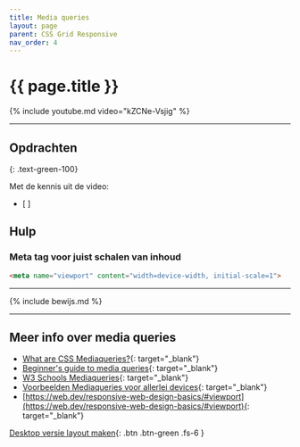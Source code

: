 ```yaml
---
title: Media queries
layout: page
parent: CSS Grid Responsive
nav_order: 4
---
```


# {{ page.title }}

{% include youtube.md video="kZCNe-Vsjig" %}

---

## Opdrachten 
{: .text-green-100}

Met de kennis uit de video: 
- [ ] 

## Hulp

### Meta tag voor juist schalen van inhoud
```html
<meta name="viewport" content="width=device-width, initial-scale=1">
```

---

{% include bewijs.md %}

---

## Meer info over media queries
- [What are CSS Mediaqueries?](http://cssmediaqueries.com/what-are-css-media-queries.html){: target="_blank"}
- [Beginner's guide to media queries](https://developer.mozilla.org/en-US/docs/Learn/CSS/CSS_layout/Media_queries){: target="_blank"}
- [W3 Schools Mediaqueries](https://www.w3schools.com/css/css_rwd_mediaqueries.asp){: target="_blank"}
- [Voorbeelden Mediaqueries voor allerlei devices](https://css-tricks.com/snippets/css/media-queries-for-standard-devices/){: target="_blank"}
- [https://web.dev/responsive-web-design-basics/#viewport](https://web.dev/responsive-web-design-basics/#viewport){: target="_blank"}


[Desktop versie layout maken](5-desktop-layout){: .btn .btn-green .fs-6 }

